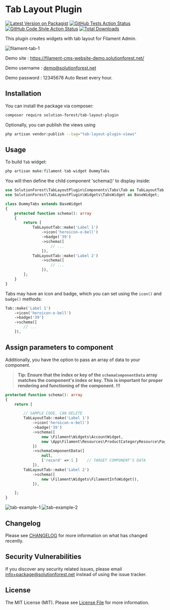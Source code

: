 # Tab Layout Plugin

[![Latest Version on Packagist](https://img.shields.io/packagist/v/solution-forest/tab-layout-plugin.svg?style=flat-square)](https://packagist.org/packages/solution-forest/tab-layout-plugin)
[![GitHub Tests Action Status](https://img.shields.io/github/workflow/status/solution-forest/tab-layout-plugin/run-tests?label=tests)](https://github.com/solution-forest/tab-layout-plugin/actions?query=workflow%3Arun-tests+branch%3Amain)
[![GitHub Code Style Action Status](https://img.shields.io/github/workflow/status/solution-forest/tab-layout-plugin/Check%20&%20fix%20styling?label=code%20style)](https://github.com/solution-forest/tab-layout-plugin/actions?query=workflow%3A"Check+%26+fix+styling"+branch%3Amain)
[![Total Downloads](https://img.shields.io/packagist/dt/solution-forest/tab-layout-plugin.svg?style=flat-square)](https://packagist.org/packages/solution-forest/tab-layout-plugin)

This plugin creates widgets with tab layout for Filament Admin.

![filament-tab-1](https://github.com/solutionforest/filament-tab-plugin/assets/68525320/0dd61497-1c22-474c-b74a-75700df51292)

Demo site : https://filament-cms-website-demo.solutionforest.net/

Demo username : demo@solutionforest.net

Demo password : 12345678 Auto Reset every hour.
## Installation

You can install the package via composer:

```bash
composer require solution-forest/tab-layout-plugin
```

Optionally, you can publish the views using

```bash
php artisan vendor:publish --tag="tab-layout-plugin-views"
```

## Usage

To build `Tab` widget: 
```php
php artisan make:filament-tab-widget DummyTabs
```

You will then define the child component 'schema()' to display inside:
```php
use SolutionForest\TabLayoutPlugin\Components\Tabs\Tab as TabLayoutTab;
use SolutionForest\TabLayoutPlugin\Widgets\TabsWidget as BaseWidget;

class DummyTabs extends BaseWidget
{
    protected function schema(): array
    {
        return [
            TabLayoutTab::make('Label 1')
                ->icon('heroicon-o-bell') 
                ->badge('39')
                ->schema([
                    // ...
                ]),
            TabLayoutTab::make('Label 2')
                ->schema([
                    // ...
                ]),
        ];
    }
}
```

Tabs may have an icon and badge, which you can set using the `icon()` and `badge()` methods:
```php
Tab::make('Label 1')
    ->icon('heroicon-o-bell') 
    ->badge('39')
    ->schema([
        // ...
    ]),
```

## Assign parameters to component
Additionally, you have the option to pass an array of data to your component.
> **Tip: Ensure that the index or key of the `schemaComponentData` array matches the component's index or key. This is important for proper rendering and functioning of the component. !!!**
```php
protected function schema(): array
{
    return [

        // SAMPLE CODE, CAN DELETE
        TabLayoutTab::make('Label 1')
            ->icon('heroicon-o-bell')
            ->badge('39')
            ->schema([
                new \Filament\Widgets\AccountWidget,
                new \App\Filament\Resources\ProductCategoryResource\Pages\ViewProductCategory() // TARGET COMPONENT
            ])
            ->schemaComponentData([
                null,
                ['record' => 1 ]    // TARGET COMPONENT'S DATA
            ]),
        TabLayoutTab::make('Label 2')
            ->schema([
                new \Filament\Widgets\FilamentInfoWidget(),
            ]),

    ];
}
```
![tab-example-1](https://github.com/solutionforest/filament-tab-plugin/assets/68525320/1061acbb-cfdf-422f-8c2f-1c0f709ecf7f)
![tab-example-2](https://github.com/solutionforest/filament-tab-plugin/assets/68525320/23898112-9d25-4260-bed1-081e679b8b68)


## Changelog

Please see [CHANGELOG](../../releases) for more information on what has changed recently.


## Security Vulnerabilities

If you discover any security related issues, please email info+package@solutionforest.net instead of using the issue tracker.


## License

The MIT License (MIT). Please see [License File](LICENSE.md) for more information.
